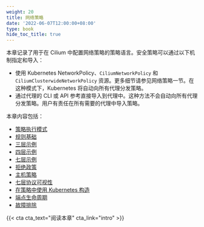 ```yaml
---
weight: 20
title: 网络策略
date: '2022-06-07T12:00:00+08:00'
type: book
hide_toc_title: true
---
```


本章记录了用于在 Cilium 中配置网络策略的策略语言。安全策略可以通过以下机制指定和导入：

- 使用 Kubernetes NetworkPolicy、`CiliumNetworkPolicy` 和 `CiliumClusterwideNetworkPolicy` 资源。更多细节请参见网络策略一节。在这种模式下，Kubernetes 将自动向所有代理分发策略。
- 通过代理的 CLI 或 API 参考直接导入到代理中。这种方法不会自动向所有代理分发策略。用户有责任在所有需要的代理中导入策略。

本章内容包括：

- [策略执行模式](intro/)
- [规则基础](intro/#rule-basics)
- [三层示例](https://docs.cilium.io/en/stable/policy/language/)
- [四层示例](https://docs.cilium.io/en/stable/policy/language/#layer-4-examples)
- [七层示例](https://docs.cilium.io/en/stable/policy/language/#layer-7-examples)
- [拒绝政策](https://docs.cilium.io/en/stable/policy/language/#deny-policies)
- [主机策略](https://docs.cilium.io/en/stable/policy/language/#host-policies)
- [七层协议可视性](visibility/)
- [在策略中使用 Kubernetes 构造](kubernetes/)
- [端点生命周期](lifecycle/)
- [故障排除](troubleshooting/)

{{< cta cta_text="阅读本章" cta_link="intro" >}}
